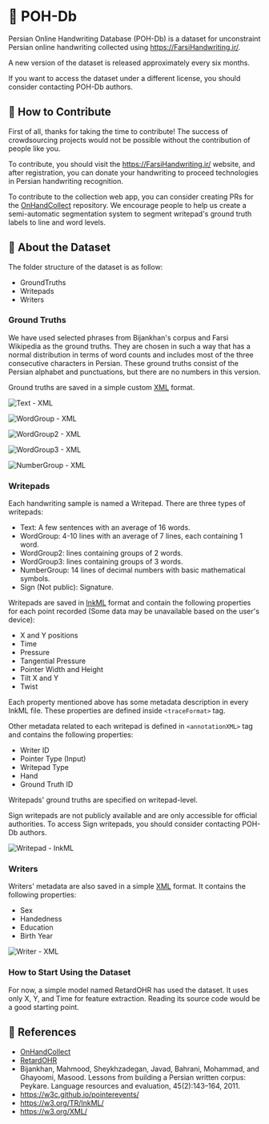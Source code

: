 # 📝 POH-Db

Persian Online Handwriting Database (POH-Db) is a dataset for unconstraint Persian online handwriting collected using https://FarsiHandwriting.ir/.

A new version of the dataset is released approximately every six months.

If you want to access the dataset under a different license, you should consider contacting POH-Db authors.

## 🤝 How to Contribute

First of all, thanks for taking the time to contribute! The success of crowdsourcing projects would not be possible without the contribution of people like you.

To contribute, you should visit the https://FarsiHandwriting.ir/ website, and after registration, you can donate your handwriting to proceed technologies in Persian handwriting recognition.

To contribute to the collection web app, you can consider creating PRs for the [OnHandCollect](https://github.com/SLTLabAUT/OnHandCollect) repository. We encourage people to help us create a semi-automatic segmentation system to segment writepad's ground truth labels to line and word levels.

## 📜 About the Dataset

The folder structure of the dataset is as follow:

-   GroundTruths
-   Writepads
-   Writers

### Ground Truths

We have used selected phrases from Bijankhan's corpus and Farsi Wikipedia as the ground truths. They are chosen in such a way that has a normal distribution in terms of word counts and includes most of the three consecutive characters in Persian. These ground truths consist of the Persian alphabet and punctuations, but there are no numbers in this version.

Ground truths are saved in a simple custom [XML](https://w3.org/XML/) format.

![Text - XML](https://github.com/SLTLabAUT/POH-Db/blob/main/assets/Text%20-%20XML.png)

![WordGroup - XML](https://github.com/SLTLabAUT/POH-Db/blob/main/assets/WordGroup%20-%20XML.png)

![WordGroup2 - XML](https://github.com/SLTLabAUT/POH-Db/blob/main/assets/WordGroup2%20-%20XML.png)

![WordGroup3 - XML](https://github.com/SLTLabAUT/POH-Db/blob/main/assets/WordGroup3%20-%20XML.png)

![NumberGroup - XML](https://github.com/SLTLabAUT/POH-Db/blob/main/assets/NumberGroup%20-%20XML.png)

### Writepads

Each handwriting sample is named a Writepad. There are three types of writepads:

-   Text: A few sentences with an average of 16 words.
-   WordGroup: 4-10 lines with an average of 7 lines, each containing 1 word.
-   WordGroup2: lines containing groups of 2 words.
-   WordGroup3: lines containing groups of 3 words.
-   NumberGroup: 14 lines of decimal numbers with basic mathematical symbols.
-   Sign (Not public): Signature.

Writepads are saved in [InkML](https://w3.org/TR/InkML/) format and contain the following properties for each point recorded (Some data may be unavailable based on the user's device):

-   X and Y positions
-   Time
-   Pressure
-   Tangential Pressure
-   Pointer Width and Height
-   Tilt X and Y
-   Twist

Each property mentioned above has some metadata description in every InkML file. These properties are defined inside `<traceFormat>` tag.

Other metadata related to each writepad is defined in `<annotationXML>` tag and contains the following properties:

-   Writer ID
-   Pointer Type (Input)
-   Writepad Type
-   Hand
-   Ground Truth ID

Writepads' ground truths are specified on writepad-level.

Sign writepads are not publicly available and are only accessible for official authorities. To access Sign writepads, you should consider contacting POH-Db authors.

![Writepad - InkML](https://github.com/SLTLabAUT/POH-Db/blob/main/assets/Writepad%20-%20InkML.png)

### Writers

Writers' metadata are also saved in a simple [XML](https://w3.org/XML/) format. It contains the following properties:

-   Sex
-   Handedness
-   Education
-   Birth Year

![Writer - XML](https://github.com/SLTLabAUT/POH-Db/blob/main/assets/Writer%20-%20XML.png)

### How to Start Using the Dataset

For now, a simple model named RetardOHR has used the dataset. It uses only X, Y, and Time for feature extraction. Reading its source code would be a good starting point.

## 🔗 References

-   [OnHandCollect](https://github.com/SLTLabAUT/OnHandCollect)
-   [RetardOHR](https://github.com/SSgumS/RetardOHR)
-   Bijankhan, Mahmood, Sheykhzadegan, Javad, Bahrani, Mohammad, and Ghayoomi, Masood. Lessons from building a Persian written corpus: Peykare. Language resources and evaluation, 45(2):143–164, 2011.
-   https://w3c.github.io/pointerevents/
-   https://w3.org/TR/InkML/
-   https://w3.org/XML/
